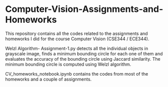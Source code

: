 # Computer-Vision-Assignments-and-Homeworks
This repository contains all the codes related to the assignments and homeworks I did for the course Computer Vision (CSE344 / ECE344). 

Welzl Algorithm- Assignment-1.py detects all the individual objects in grayscale image, finds a minimum bounding circle for each one of them and evaluates the accuracy of the bounding circle using Jaccard similarity. The minimum bounding circle is computed using Welzl algorithm. 

CV_homeworks_notebook.ipynb contains the codes from most of the homeworks and a couple of assignments. 
